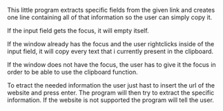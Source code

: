 This little program extracts specific fields from the given link and
creates one line containing all of that information so the user can simply copy it.

If the input field gets the focus, it will empty itself.

If the window already has the focus and the user rightclicks inside of the input field,
it will copy every text that i currently present in the clipboard.

If the window does not have the focus, the user has to give it the focus in order to be
able to use the clipboard function.

To etract the needed information the user just hast to insert the url of the website and press enter.
The program will then try to extract the specific information. If the website is not supported the
program will tell the user.
